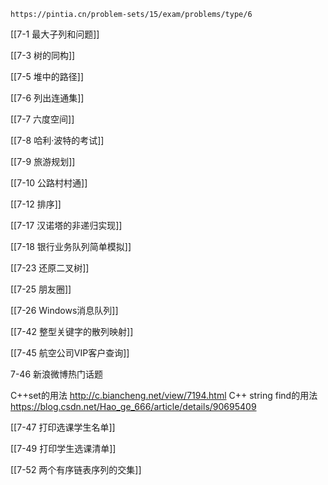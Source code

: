 
```ad-note
https://pintia.cn/problem-sets/15/exam/problems/type/6
```


[[7-1 最大子列和问题]]

[[7-3 树的同构]]

[[7-5 堆中的路径]]

[[7-6 列出连通集]]

[[7-7 六度空间]]

[[7-8 哈利·波特的考试]]

[[7-9 旅游规划]]

[[7-10 公路村村通]]

[[7-12 排序]]

[[7-17 汉诺塔的非递归实现]]

[[7-18 银行业务队列简单模拟]]

[[7-23 还原二叉树]]

[[7-25 朋友圈]]

[[7-26 Windows消息队列]]







[[7-42 整型关键字的散列映射]]


[[7-45 航空公司VIP客户查询]]



7-46 新浪微博热门话题

C++set的用法 http://c.biancheng.net/view/7194.html
C++ string find的用法 https://blog.csdn.net/Hao_ge_666/article/details/90695409





[[7-47 打印选课学生名单]]



[[7-49 打印学生选课清单]]



[[7-52 两个有序链表序列的交集]]


